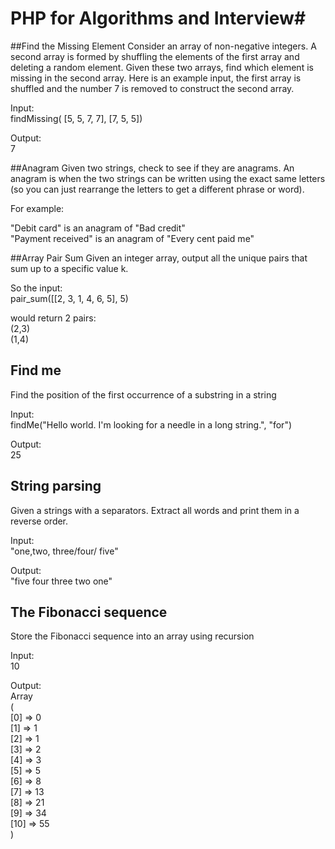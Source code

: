 # PHP for Algorithms and Interview#

##Find the Missing Element
Consider an array of non-negative integers. A second array is formed by shuffling the elements of the first array and deleting a random element. Given these two arrays, find which element is missing in the second array.
Here is an example input, the first array is shuffled and the number 7 is removed to construct the second array.

Input:  
findMissing( \[5, 5, 7, 7\], \[7, 5, 5\])

Output:  
7

##Anagram
Given two strings, check to see if they are anagrams. An anagram is when the two strings can be written using the exact same letters (so you can just rearrange the letters to get a different phrase or word).

For example:

"Debit card" is an anagram of "Bad credit"  
"Payment received" is an anagram of "Every cent paid me"

##Array Pair Sum
Given an integer array, output all the unique pairs that sum up to a specific value k.

So the input:  
pair_sum([[2, 3, 1, 4, 6, 5], 5)

would return 2 pairs:  
(2,3)  
(1,4)

## Find me
Find the position of the first occurrence of a substring in a string

Input:  
findMe("Hello world. I'm looking for a needle in a long string.", "for")

Output:  
25

## String parsing

Given a strings with a separators. Extract all words and print them in a reverse order.

Input:  
"one,two, three/four/ five"

Output:  
"five four three two one"

## The Fibonacci sequence
Store the Fibonacci sequence into an array using recursion

Input:  
10

Output:  
Array  
(  
    [0] => 0  
    [1] => 1  
    [2] => 1  
    [3] => 2  
    [4] => 3  
    [5] => 5  
    [6] => 8  
    [7] => 13  
    [8] => 21  
    [9] => 34  
    [10] => 55  
)






